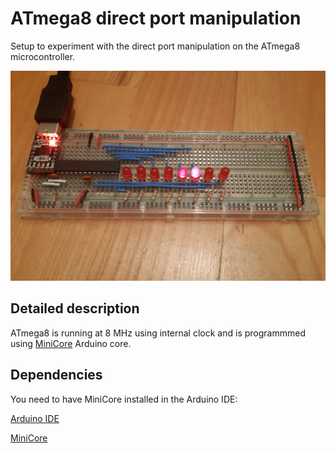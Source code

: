# ATmega8 direct port manipulation
Setup to experiment with the direct port manipulation on the ATmega8 microcontroller.

![Project image](img/project_img.jpg?raw=true)

## Detailed description
ATmega8 is running at 8 MHz using internal clock and is programmmed using [MiniCore](https://github.com/MCUdude/MiniCore) Arduino core.

## Dependencies
You need to have MiniCore installed in the Arduino IDE:

[Arduino IDE](https://www.arduino.cc/en/software)

[MiniCore](https://github.com/MCUdude/MiniCore)
